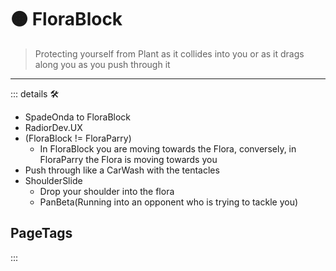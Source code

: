 # 🟠 <motor>FloraBlock</motor>

> Protecting yourself from Plant as it collides into you or as it drags along you as you push through it

---

<!-- =================================================== -->
<!-- =================================================== -->
<!-- =================================================== -->
<!-- =================================================== -->
<!-- =================================================== -->
::: details 🛠

- SpadeOnda to FloraBlock
- RadiorDev.UX
- (FloraBlock != FloraParry)
    - In FloraBlock you are moving towards the Flora, conversely, in FloraParry the Flora is moving towards you
- Push through like a CarWash with the tentacles
- ShoulderSlide
    - Drop your shoulder into the flora
    - PanBeta(Running into an opponent who is trying to tackle you)

<h2>PageTags</h2>

:::
